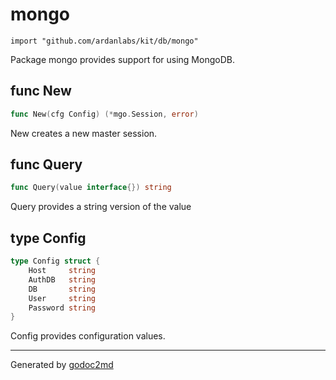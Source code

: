 
# mongo
    import "github.com/ardanlabs/kit/db/mongo"

Package mongo provides support for using MongoDB.






## func New
``` go
func New(cfg Config) (*mgo.Session, error)
```
New creates a new master session.


## func Query
``` go
func Query(value interface{}) string
```
Query provides a string version of the value



## type Config
``` go
type Config struct {
    Host     string
    AuthDB   string
    DB       string
    User     string
    Password string
}
```
Config provides configuration values.

















- - -
Generated by [godoc2md](http://godoc.org/github.com/davecheney/godoc2md)